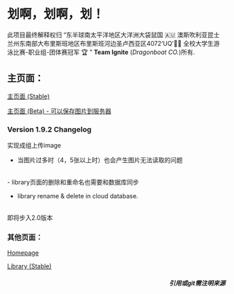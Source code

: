 # 划啊，划啊，划！

此项目最终解释权归 “东半球南太平洋地区大洋洲大袋鼠国 🇦🇺 澳斯吹利亚昆士兰州东南部大布里斯班地区布里斯班河边圣卢西亚区4072‘UQ’🏊🏻‍  全校大学生游泳比赛-职业组-团体赛冠军 🏆️ ” **Team Ignite** (*Dragonboat CO.*)所有.

## 主页面：

[主页面 (Stable)](https://s4523761-fableous.uqcloud.net/index.html)

[主页面 (Beta) - 可以保存图片到服务器](https://s4523761-fableous.uqcloud.net/index_alpha.php)

### Version 1.9.2 Changelog

实现成组上传image
<br>
 - 当图片过多时（4，5张以上时）也会产生图片无法读取的问题
<br>
 - library页面的删除和重命名也需要和数据库同步

 - library rename & delete in cloud database.
<br>
即将步入2.0版本

### 其他页面：

[Homepage](https://s4523761-fableous.uqcloud.net/home.html)

[Library (Stable)](https://s4523761-fableous.uqcloud.net/library.php)

##### <div align="right">*引用或git需注明来源*</div>
